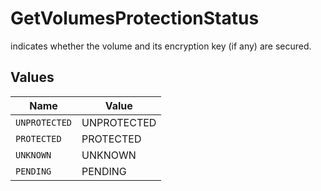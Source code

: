 # GetVolumesProtectionStatus

 indicates whether the volume and its encryption key (if any) are secured.


## Values

| Name          | Value         |
| ------------- | ------------- |
| `UNPROTECTED` | UNPROTECTED   |
| `PROTECTED`   | PROTECTED     |
| `UNKNOWN`     | UNKNOWN       |
| `PENDING`     | PENDING       |